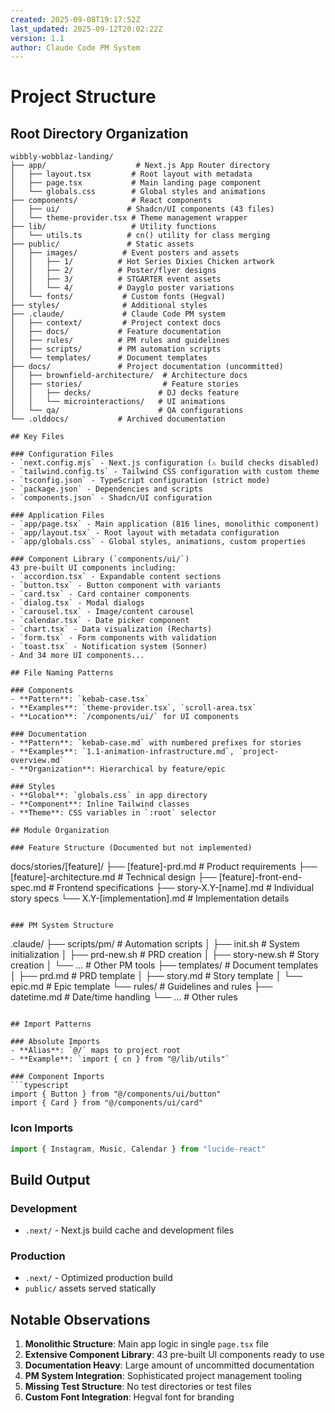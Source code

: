 ```yaml
---
created: 2025-09-08T19:17:52Z
last_updated: 2025-09-12T20:02:22Z
version: 1.1
author: Claude Code PM System
---
```


# Project Structure

## Root Directory Organization

```
wibbly-wobblaz-landing/
├── app/                    # Next.js App Router directory
│   ├── layout.tsx         # Root layout with metadata
│   ├── page.tsx           # Main landing page component
│   └── globals.css        # Global styles and animations
├── components/            # React components
│   ├── ui/               # Shadcn/UI components (43 files)
│   └── theme-provider.tsx # Theme management wrapper
├── lib/                   # Utility functions
│   └── utils.ts          # cn() utility for class merging
├── public/               # Static assets
│   ├── images/          # Event posters and assets
│   │   ├── 1/          # Hot Series Dixies Chicken artwork
│   │   ├── 2/          # Poster/flyer designs
│   │   ├── 3/          # STGARTER event assets
│   │   └── 4/          # Dayglo poster variations
│   └── fonts/           # Custom fonts (Hegval)
├── styles/              # Additional styles
├── .claude/             # Claude Code PM system
│   ├── context/         # Project context docs
│   ├── docs/           # Feature documentation
│   ├── rules/          # PM rules and guidelines
│   ├── scripts/        # PM automation scripts
│   └── templates/      # Document templates
├── docs/               # Project documentation (uncommitted)
│   ├── brownfield-architecture/  # Architecture docs
│   ├── stories/                  # Feature stories
│   │   ├── decks/               # DJ decks feature
│   │   └── microinteractions/   # UI animations
│   └── qa/                      # QA configurations
└── .olddocs/           # Archived documentation

## Key Files

### Configuration Files
- `next.config.mjs` - Next.js configuration (⚠️ build checks disabled)
- `tailwind.config.ts` - Tailwind CSS configuration with custom theme
- `tsconfig.json` - TypeScript configuration (strict mode)
- `package.json` - Dependencies and scripts
- `components.json` - Shadcn/UI configuration

### Application Files
- `app/page.tsx` - Main application (816 lines, monolithic component)
- `app/layout.tsx` - Root layout with metadata configuration
- `app/globals.css` - Global styles, animations, custom properties

### Component Library (`components/ui/`)
43 pre-built UI components including:
- `accordion.tsx` - Expandable content sections
- `button.tsx` - Button component with variants
- `card.tsx` - Card container components
- `dialog.tsx` - Modal dialogs
- `carousel.tsx` - Image/content carousel
- `calendar.tsx` - Date picker component
- `chart.tsx` - Data visualization (Recharts)
- `form.tsx` - Form components with validation
- `toast.tsx` - Notification system (Sonner)
- And 34 more UI components...

## File Naming Patterns

### Components
- **Pattern**: `kebab-case.tsx`
- **Examples**: `theme-provider.tsx`, `scroll-area.tsx`
- **Location**: `/components/ui/` for UI components

### Documentation
- **Pattern**: `kebab-case.md` with numbered prefixes for stories
- **Examples**: `1.1-animation-infrastructure.md`, `project-overview.md`
- **Organization**: Hierarchical by feature/epic

### Styles
- **Global**: `globals.css` in app directory
- **Component**: Inline Tailwind classes
- **Theme**: CSS variables in `:root` selector

## Module Organization

### Feature Structure (Documented but not implemented)
```
docs/stories/[feature]/
├── [feature]-prd.md           # Product requirements
├── [feature]-architecture.md   # Technical design
├── [feature]-front-end-spec.md # Frontend specifications
├── story-X.Y-[name].md        # Individual story specs
└── X.Y-[implementation].md    # Implementation details
```

### PM System Structure
```
.claude/
├── scripts/pm/          # Automation scripts
│   ├── init.sh         # System initialization
│   ├── prd-new.sh      # PRD creation
│   ├── story-new.sh    # Story creation
│   └── ...             # Other PM tools
├── templates/          # Document templates
│   ├── prd.md         # PRD template
│   ├── story.md       # Story template
│   └── epic.md        # Epic template
└── rules/             # Guidelines and rules
    ├── datetime.md    # Date/time handling
    └── ...           # Other rules
```

## Import Patterns

### Absolute Imports
- **Alias**: `@/` maps to project root
- **Example**: `import { cn } from "@/lib/utils"`

### Component Imports
```typescript
import { Button } from "@/components/ui/button"
import { Card } from "@/components/ui/card"
```

### Icon Imports
```typescript
import { Instagram, Music, Calendar } from "lucide-react"
```

## Build Output

### Development
- `.next/` - Next.js build cache and development files

### Production
- `.next/` - Optimized production build
- `public/` assets served statically

## Notable Observations

1. **Monolithic Structure**: Main app logic in single `page.tsx` file
2. **Extensive Component Library**: 43 pre-built UI components ready to use
3. **Documentation Heavy**: Large amount of uncommitted documentation
4. **PM System Integration**: Sophisticated project management tooling
5. **Missing Test Structure**: No test directories or test files
6. **Custom Font Integration**: Hegval font for branding